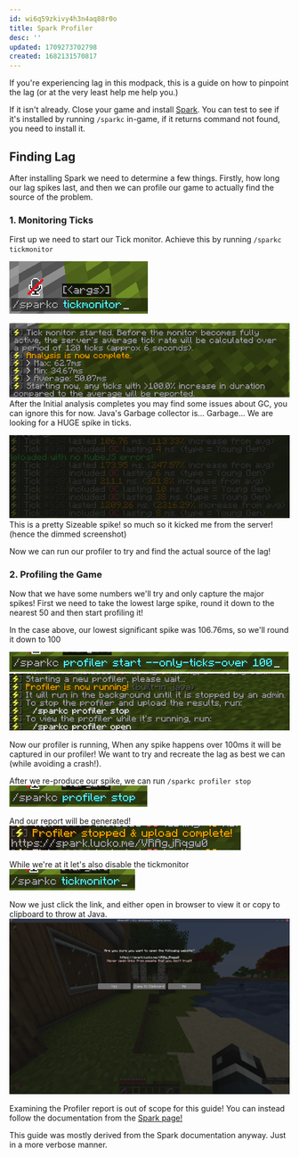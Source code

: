 ```yaml
---
id: wi6q59zkivy4h3n4aq88r0o
title: Spark Profiler
desc: ''
updated: 1709273702798
created: 1682131570817
---
```

If you're experiencing lag in this modpack, this is a guide on how to pinpoint the lag (or at the very least help me help you.)

If it isn't already. Close your game and install [Spark](https://spark.lucko.me). You can test to see if it's installed by running `/sparkc` in-game, if it returns command not found, you need to install it.

## Finding Lag
After installing Spark we need to determine a few things. Firstly, how long our lag spikes last, and then we can profile our game to actually find the source of the problem.

### 1. Monitoring Ticks
First up we need to start our Tick monitor. Achieve this by running `/sparkc tickmonitor`

![](./assets/images/2023-04-21-23-29-28.png)

![](./assets/images/2023-04-21-23-30-30.png)
After the Initial analysis completes you may find some issues about GC, you can ignore this for now. Java's Garbage collector is... Garbage... We are looking for a HUGE spike in ticks.

![](./assets/images/2023-04-21-23-33-13.png)
This is a pretty Sizeable spike! so much so it kicked me from the server! (hence the dimmed screenshot)

Now we can run our profiler to try and find the actual source of the lag!

### 2. Profiling the Game
Now that we have some numbers we'll try and only capture the major spikes! First we need to take the lowest large spike, round it down to the nearest 50 and then start profiling it!

In the case above, our lowest significant spike was 106.76ms, so we'll round it down to 100

![](./assets/images/2023-04-21-23-38-24.png)
![](./assets/images/2023-04-21-23-38-51.png)

Now our profiler is running, When any spike happens over 100ms it will be captured in our profiler! We want to try and recreate the lag as best we can (while avoiding a crash!).

After we re-produce our spike, we can run `/sparkc profiler stop`
![](./assets/images/2023-04-21-23-42-05.png)

And our report will be generated!
![](./assets/images/2023-04-21-23-42-25.png)

While we're at it let's also disable the tickmonitor
![](./assets/images/2023-04-21-23-43-14.png)

Now we just click the link, and either open in browser to view it or copy to clipboard to throw at Java.
![](./assets/images/2023-04-21-23-44-11.png)

Examining the Profiler report is out of scope for this guide! You can instead follow the documentation from the [Spark page!](https://spark.lucko.me/docs/Using-the-viewer)

This guide was mostly derived from the Spark documentation anyway. Just in a more verbose manner.